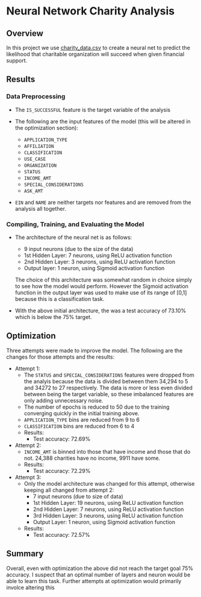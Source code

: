 # Neural Network Charity Analysis
## Overview
In this project we use [charity_data.csv](Resources/charity_data.csv) to create a neural net to predict the likelihood that charitable organization will succeed when given financial support.

## Results
### Data Preprocessing
- The `IS_SUCCESSFUL` feature is the target variable of the analysis
- The following are the input features of the model (this will be altered in the optimization section):
    
    - `APPLICATION_TYPE`
    - `AFFILIATION`
    - `CLASSIFICATION`
    - `USE_CASE`
    - `ORGANIZATION`
    - `STATUS`
    - `INCOME_AMT`
    - `SPECIAL_CONSIDERATIONS`
    - `ASK_AMT`
- `EIN` and `NAME` are neither targets nor features and are removed from the analysis all together.
### Compiling, Training, and Evaluating the Model
- The architecture of the neural net is as follows:
    - 9 input neurons (due to the size of the data)
    - 1st Hidden Layer: 7 neurons, using ReLU activation function
    - 2nd Hidden Layer: 3 neurons, using ReLU activation function
    - Output layer: 1 neuron, using Sigmoid activation function
    
    The choice of this architecture was somewhat random in choice simply to see how the model would perform. However the Sigmoid activation function in the output layer was used to make use of its range of [0,1] because this is a classification task.
- With the above initial architecture, the was a test accuracy of 73.10% which is below the 75% target.

## Optimization
Three attempts were made to improve the model. The following are the changes for those attempts and the results:
- Attempt 1: 
    - The `STATUS` and `SPECIAL_CONSIDERATIONS` features were dropped from the analyis because the data is divided between them 34,294 to 5 and 34272 to 27 respectively. The data is more or less even divided between being the target variable, so these imbalanced features are only adding unnecessary noise.
    - The number of epochs is reduced to 50 due to the training converging quickly in the initial training above.
    - `APPLICATION_TYPE` bins are reduced from 9 to 6
    - `CLASSIFICATION` bins are reduced from 6 to 4
    - Results:
        - Test accuracy: 72.69%
- Attempt 2:
    - `INCOME_AMT` is binned into those that have income and those that do not. 24,388 charities have no income, 9911 have some.
    - Results:
        - Test accuracy: 72.29%
- Attempt 3:
    - Only the model architecture was changed for this attempt, otherwise keeping all changed from attempt 2:
        - 7 input neurons (due to size of data)
        - 1st Hidden Layer: 19 neurons, using ReLU activation function
        - 2nd Hidden Layer: 7 neurons, using ReLU activation function
        - 3rd Hidden Layer: 3 neurons, using ReLU activation function
        - Output Layer: 1 neuron, using Sigmoid activation function
    - Results:
        - Test accuracy: 72.57%

## Summary
Overall, even with optimization the above did not reach the target goal 75% accuracy. I suspect that an optimal number of layers and neuron would be able to learn this task. Further attempts at optimization would primarily involce altering this